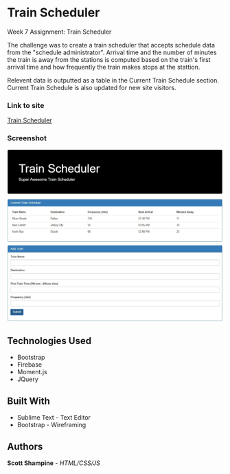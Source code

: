 # Train Scheduler
Week 7 Assignment: Train Scheduler

The challenge was to create a train scheduler that accepts schedule data from the "schedule administrator". Arrival time and the number of minutes the train is away from the stations is computed based on the train's first arrival time and how frequently the train makes stops at the stattion.

Relevent data is outputted as a table in the Current Train Schedule section. Current Train Schedule is also updated for new site visitors.

### Link to site

[Train Scheduler](https://sshampine.github.io/trainschedule/)

### Screenshot

![picture alt](https://github.com/sshampine/trainschedule/blob/master/assets/images/main.jpg "Screenshot of Train Scheduler")

## Technologies Used
* Bootstrap
* Firebase
* Moment.js
* JQuery

## Built With
* Sublime Text - Text Editor
* Bootstrap - Wireframing

## Authors
**Scott Shampine** - *HTML/CSS/JS*
